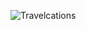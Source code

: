 ![Travelcations](https://user-images.githubusercontent.com/48473127/58680839-43090900-8387-11e9-9315-67a82cded3d5.png)
